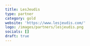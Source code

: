 ```yaml
---
title: LesJeudis
type: partner
category: gold
website: 'https://www.lesjeudis.com/'
logo: /images/partners/lesjeudis.png
socials: []
draft: true
---
```

